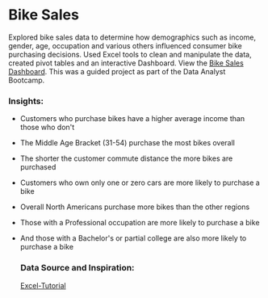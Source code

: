 #  Bike Sales 

Explored bike sales data to determine how demographics such as income, gender, age, occupation and various others influenced consumer bike purchasing decisions. Used Excel tools to clean and manipulate the data, created pivot tables and an interactive Dashboard. View the [Bike Sales Dashboard](https://1drv.ms/x/s!AnML4tgV0jQmgpJ59qHvaRUE9mLliA). This was a guided project as part of the Data Analyst Bootcamp.

### Insights: 

- Customers who purchase bikes have a higher average income than those who don't 
- The Middle Age Bracket (31-54) purchase the most bikes overall 
- The shorter the customer commute distance the more bikes are purchased 
- Customers who own only one or zero cars are more likely to purchase a bike 
- Overall North Americans purchase more bikes than the other regions 
- Those with a Professional occupation are more likely to purchase a bike 
- And those with a Bachelor's or partial college are also more likely to purchase a bike 

  ### Data Source and Inspiration: 
  [Excel-Tutorial](https://github.com/AlexTheAnalyst/Excel-Tutorial/blob/main/Excel%20Project%20Dataset.xlsx)  
